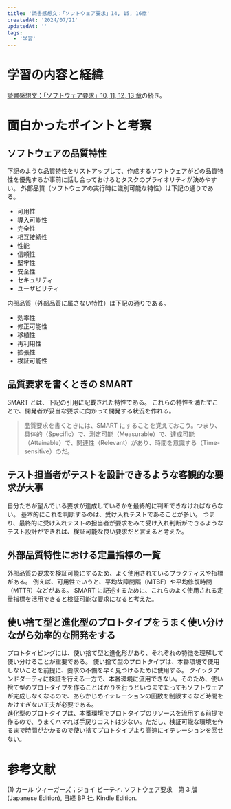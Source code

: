 ```yaml
---
title: '読書感想文：「ソフトウェア要求」14, 15, 16章'
createdAt: '2024/07/21'
updatedAt: ''
tags:
  - '学習'
---
```


# 学習の内容と経緯

[読書感想文：「ソフトウェア要求」10, 11, 12, 13 章](https://seyyyy.com/blog/2024_06_27)の続き。

# 面白かったポイントと考察

## ソフトウェアの品質特性

下記のような品質特性をリストアップして、作成するソフトウェアがどの品質特性を優先するか事前に話し合っておけるとタスクのプライオリティが決めやすい。
外部品質（ソフトウェアの実行時に識別可能な特性）は下記の通りである。

- 可用性
- 導入可能性
- 完全性
- 相互接続性
- 性能
- 信頼性
- 堅牢性
- 安全性
- セキュリティ
- ユーザビリティ

内部品質（外部品質に属さない特性）は下記の通りである。

- 効率性
- 修正可能性
- 移植性
- 再利用性
- 拡張性
- 検証可能性

## 品質要求を書くときの SMART

SMART とは、下記の引用に記載された特性である。
これらの特性を満たすことで、開発者が妥当な要求に向かって開発する状況を作れる。

> 品質要求を書くときには、SMART にすることを覚えておこう。つまり、具体的（Specific）で、測定可能（Measurable）で、達成可能（Attainable）で、関連性（Relevant）があり、時間を意識する（Time-sensitive）のだ。

## テスト担当者がテストを設計できるような客観的な要求が大事

自分たちが望んでいる要求が達成しているかを最終的に判断できなければならない。
基本的にこれを判断するのは、受け入れテストであることが多い。
つまり、最終的に受け入れテストの担当者が要求をみて受け入れ判断ができるようなテスト設計ができれば、検証可能な良い要求だと言えると考えた。

## 外部品質特性における定量指標の一覧

外部品質の要求を検証可能にするため、よく使用されているプラクティスや指標がある。
例えば、可用性でいうと、平均故障間隔（MTBF）や平均修復時間（MTTR）などがある。
SMART に記述するために、これらのよく使用される定量指標を活用できると検証可能な要求になると考えた。

## 使い捨て型と進化型のプロトタイプをうまく使い分けながら効率的な開発をする

プロトタイピングには、使い捨て型と進化形があり、それぞれの特徴を理解して使い分けることが重要である。
使い捨て型のプロトタイプは、本番環境で使用しないことを前提に、要求の不備を早く見つけるために使用する。
クイックアンドダーティに検証を行える一方で、本番環境に流用できない。そのため、使い捨て型のプロトタイプを作ることばかりを行うといつまでたってもソフトウェアが完成しなくなるので、あらかじめイテレーションの回数を制限するなど時間をかけすぎない工夫が必要である。  
進化型のプロトタイプは、本番環境でプロトタイプのリソースを流用する前提で作るので、うまくハマれば手戻りコストは少ない。ただし、検証可能な環境を作るまで時間がかかるので使い捨てプロトタイプより高速にイテレーションを回せない。

# 参考文献

(1) カール ウィーガーズ；ジョイ ビーティ. ソフトウェア要求　第 3 版 (Japanese Edition), 日経 BP 社. Kindle Edition.
